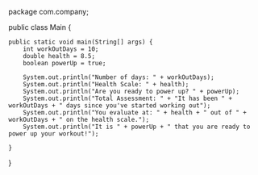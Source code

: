 package com.company;

public class Main {

    public static void main(String[] args) {
        int workOutDays = 10;
        double health = 8.5;
        boolean powerUp = true;

        System.out.println("Number of days: " + workOutDays);
        System.out.println("Health Scale: " + health);
        System.out.println("Are you ready to power up? " + powerUp);
        System.out.println("Total Assessment: " + "It has been " + workOutDays + " days since you've started working out");
        System.out.println("You evaluate at: " + health + " out of " + workOutDays + " on the health scale.");
        System.out.println("It is " + powerUp + " that you are ready to power up your workout!");

    }
}
